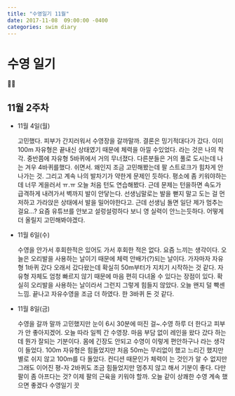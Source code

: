 ```yaml
---
title: "수영일기 11월"
date: 2017-11-08  09:00:00 -0400
categories: swim diary
---
```



# 수영 일기
🧜‍♂️
## 11월 2주차
 - 11월 4일(월)
 
    고민했다. 피부가 간지러워서 수영장을 갈까말까. 결론은 밍기적대다가 갔다. 이미 100m 자유형은 끝내신 상태였기 때문에 체력을 아낄 수있었다. 라는 것은 나의 착각. 중반쯤에 자유형 5바퀴에서 거의 무너졌다. 다른분들은 거의 풀로 도시는데 나는 겨우 4바퀴를했다. 쉬면서. 왜인지 조금 고민해봤는데 팔 스트로크가 힘차게 안나가는 것. 그리고 계속 나의 발차기가 약한게 문제인 듯하다. 평소에 좀 키워야하는데 너무 게을러서 ㅠ.ㅠ
    오늘 처음 턴도 연습해봤다. 근데 문제는 턴을하면 속도가 급격하게 내려가서 벽까지 발이 안닿는다. 선생님말로는 발을 뻗지 말고 도는 걸 먼저하고 가라앉은 상태에서 발을 밀어야한다고. 근데 선생님  돌면 일단 제가 멈추는걸요...?  요즘 유튜브를 안보고 설렁설렁하다 보니 영 실력이 안느는듯하다. 어떻게 더 올릴지 고민해봐야겠다.

- 11월 6일(수)

    수영을 안가서 후회한적은 있어도 가서 후회한 적은 없다. 요즘 느끼는 생각이다. 오늘은 오리발을 사용하는 날이기 때문에 체력 안배가(?)되는 날이다. 가자마자 자유형 1바퀴 갔다 오래서 갔다왔는데 확실히 50m부터가 지치기 시작하는 것 같다. 자유형 자체도 엄청 빠르지 않기 때문에 마음 편히 다녀올 수 있다는 장점이 있다. 확실히 오리발을 사용하는 날이라서 그런지 그렇게 힘들지 않았다. 오늘 왠지 덜 빡센느낌. 끝나고 자유수영을 조금 더 하였다. 한 3바퀴 돈 것 같다.

- 11월 8일(금)

    수영을 갈까 말까 고민했지만 눈이 6시 30분에 떠진 걸~.수영 하루 더 한다고 피부가 안 좋아지겠어.
    오늘 따라 일찍 간 수영장. 마음 부담 없이 레인을 왔다 갔다 하는데 뭔가 잘되는 기분이다. 몸에 긴장도 안되고 수영이 이렇게 편안하구나 라는 생각이 들었다.   100m  자유형은 힘들었지만 처음 50m는 무리없이 했고 느리긴 했지만 별로 쉬지 않고 100m를 다 돌았다. 컨디션 때문인가 체력이 는 것인가 알 수 없지만 그래도 이어진 평-자 2바퀴도 조금 힘들었지만 멈추지 않고 해서 기분이 좋다. 다만 팔이 좀 아프다는 것? 이제 팔의 근육을 키워야 할까.
    오늘 같이 상쾌한 수영 계속 했으면 좋겠다  수영일기 끗
